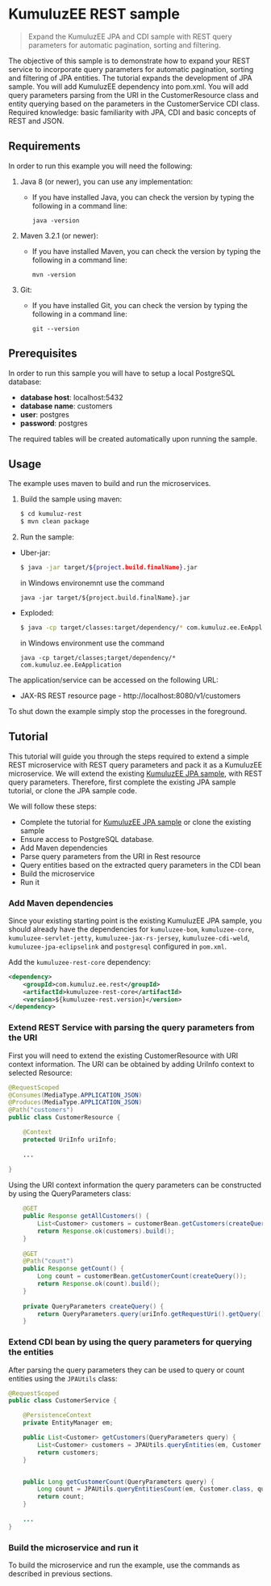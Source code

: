 # KumuluzEE REST sample

> Expand the KumuluzEE JPA and CDI sample with REST query parameters for automatic pagination, sorting and filtering.

The objective of this sample is to demonstrate how to expand your REST service to incorporate query parameters for automatic pagination, sorting and filtering of JPA entities. The tutorial expands the development of JPA sample. You will add KumuluzEE dependency into pom.xml. You will add query parameters parsing from the URI in the CustomerResource class and entity querying based on the parameters in the CustomerService CDI class. Required knowledge: basic familiarity with JPA, CDI and basic concepts of REST and JSON.

## Requirements

In order to run this example you will need the following:

1. Java 8 (or newer), you can use any implementation:
    * If you have installed Java, you can check the version by typing the following in a command line:
        
        ```
        java -version
        ```

2. Maven 3.2.1 (or newer):
    * If you have installed Maven, you can check the version by typing the following in a command line:
        
        ```
        mvn -version
        ```
3. Git:
    * If you have installed Git, you can check the version by typing the following in a command line:
    
        ```
        git --version
        ```
    

## Prerequisites

In order to run this sample you will have to setup a local PostgreSQL database:
- __database host__: localhost:5432
- __database name__: customers
- __user__: postgres
- __password__: postgres

The required tables will be created automatically upon running the sample.

## Usage

The example uses maven to build and run the microservices.

1. Build the sample using maven:

    ```bash
    $ cd kumuluz-rest
    $ mvn clean package
    ```

2. Run the sample:
* Uber-jar:

    ```bash
    $ java -jar target/${project.build.finalName}.jar
    ```
    
    in Windows environemnt use the command
    ```batch
    java -jar target/${project.build.finalName}.jar
    ```

* Exploded:

    ```bash
    $ java -cp target/classes:target/dependency/* com.kumuluz.ee.EeApplication
    ```
    
    in Windows environment use the command
    ```batch
    java -cp target/classes;target/dependency/* com.kumuluz.ee.EeApplication
    ```
    
    
The application/service can be accessed on the following URL:
* JAX-RS REST resource page - http://localhost:8080/v1/customers

To shut down the example simply stop the processes in the foreground.

## Tutorial
This tutorial will guide you through the steps required to extend a simple REST microservice with REST query 
parameters and pack it as a KumuluzEE microservice. We will extend the existing [KumuluzEE JPA sample](https://github.com/kumuluz/kumuluzee-samples/tree/master/jpa), with REST query parameters. Therefore, first complete the existing 
JPA sample tutorial, or clone the JPA sample code.

We will follow these steps:
* Complete the tutorial for [KumuluzEE JPA sample](https://github.com/kumuluz/kumuluzee-samples/tree/master/jpa) or clone the existing sample
* Ensure access to PostgreSQL database.
* Add Maven dependencies
* Parse query parameters from the URI in Rest resource
* Query entities based on the extracted query parameters in the CDI bean
* Build the microservice
* Run it

### Add Maven dependencies

Since your existing starting point is the existing KumuluzEE JPA sample, you should already have the dependencies for `kumuluzee-bom`, `kumuluzee-core`, `kumuluzee-servlet-jetty`, `kumuluzee-jax-rs-jersey`, `kumuluzee-cdi-weld`, `kumuluzee-jpa-eclipselink` and `postgresql` configured in `pom.xml`.

Add the `kumuluzee-rest-core` dependency:
```xml
<dependency>
    <groupId>com.kumuluz.ee.rest</groupId>
    <artifactId>kumuluzee-rest-core</artifactId>
    <version>${kumuluzee-rest.version}</version>
</dependency>
```

### Extend REST Service with parsing the query parameters from the URI

First you will need to extend the existing CustomerResource with URI context information. The URI can be obtained by adding UriInfo context to selected Resource:

```java
@RequestScoped
@Consumes(MediaType.APPLICATION_JSON)
@Produces(MediaType.APPLICATION_JSON)
@Path("customers")
public class CustomerResource {

    @Context
    protected UriInfo uriInfo;
    
    ...
    
}
```

Using the URI context information the query parameters can be constructed by using the QueryParameters class:

```java
    @GET
    public Response getAllCustomers() {
        List<Customer> customers = customerBean.getCustomers(createQuery());
        return Response.ok(customers).build();
    }
    
    @GET
    @Path("count")
    public Response getCount() {
        Long count = customerBean.getCustomerCount(createQuery());
        return Response.ok(count).build();
    }
    
    private QueryParameters createQuery() {
        return QueryParameters.query(uriInfo.getRequestUri().getQuery()).defaultOffset(0).defaultLimit(10).build();
    }
```

### Extend CDI bean by using the query parameters for querying the entities

After parsing the query parameters they can be used to query or count entities using the `JPAUtils` class:
```java
@RequestScoped
public class CustomerService {

    @PersistenceContext
    private EntityManager em;

    public List<Customer> getCustomers(QueryParameters query) {
        List<Customer> customers = JPAUtils.queryEntities(em, Customer.class, query);
        return customers;
    }


    public Long getCustomerCount(QueryParameters query) {
        Long count = JPAUtils.queryEntitiesCount(em, Customer.class, query);
        return count;
    }
    
    ...
}
```

### Build the microservice and run it

To build the microservice and run the example, use the commands as described in previous sections.
